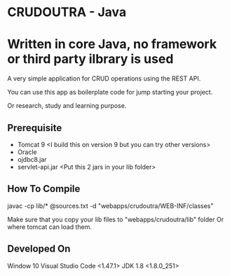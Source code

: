 # CRUDOUTRA - Java

**Written in core Java, no framework or third party ilbrary is used**
================================================================

A very simple application for CRUD operations using the REST API.  

You can use this app as boilerplate code for jump starting your project. 

Or research, study and learning purpose.

## Prerequisite 

- Tomcat 9 <I build this on version 9 but you can try other versions>
- Oracle <Or you can use your own db and change DB.java accordingly>
- ojdbc8.jar <If you are using Oracle>
- servlet-api.jar <Put this 2 jars in your lib folder>


## How To Compile

javac -cp <lib-path>lib/* @<file-path>sources.txt -d "<tomcat-path>webapps/crudoutra/WEB-INF/classes"

Make sure that you copy your lib files to "<tomcat-path>webapps/crudoutra/lib" folder 
Or where tomcat can load them.


## Developed On 
Window 10
Visual Studio Code <1.47.1> 
JDK 1.8 <1.8.0_251>
